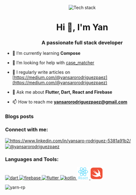 <p align="center">
  <img src="https://user-images.githubusercontent.com/61998848/207602936-8912b6f1-6304-4733-ad2b-bd7404d30aaa.PNG" alt="Tech stack"/>
</p>
<h1 align="center">Hi 👋, I'm Yan</h1>
<h3 align="center">A passionate full stack developer</h3>


- 🌱 I’m currently learning **Compose**

- 🤝 I’m looking for help with [case_matcher](https://github.com/yarn-rp/case_matcher)

- 📝 I regularly write articles on [https://medium.com/@yansarorodriguezpaez](https://medium.com/@yansarorodriguezpaez)

- 💬 Ask me about **Flutter, Dart, React and Firebase**

- 📫 How to reach me **yansarorodriguezpaez@gmail.com**

### Blogs posts
<!-- BLOG-POST-LIST:START -->
<!-- BLOG-POST-LIST:END -->

<h3 align="left">Connect with me:</h3>
<p align="left">
<a href="https://linkedin.com/in/yansaro-rodriguez-5381a91b2/" target="blank"><img align="center" src="https://raw.githubusercontent.com/rahuldkjain/github-profile-readme-generator/master/src/images/icons/Social/linked-in-alt.svg" alt="https://www.linkedin.com/in/yansaro-rodriguez-5381a91b2/" height="30" width="40" /></a>
<a href="https://medium.com/@yansarorodriguezpaez" target="blank"><img align="center" src="https://raw.githubusercontent.com/rahuldkjain/github-profile-readme-generator/master/src/images/icons/Social/medium.svg" alt="@yansarorodriguezpaez" height="30" width="40" /></a>
</p>

<h3 align="left">Languages and Tools:</h3>
<p align="left"> <a href="https://dart.dev" target="_blank" rel="noreferrer"> <img src="https://www.vectorlogo.zone/logos/dartlang/dartlang-icon.svg" alt="dart" width="40" height="40"/> </a> <a href="https://firebase.google.com/" target="_blank" rel="noreferrer"> <img src="https://www.vectorlogo.zone/logos/firebase/firebase-icon.svg" alt="firebase" width="40" height="40"/> </a> <a href="https://flutter.dev" target="_blank" rel="noreferrer"> <img src="https://www.vectorlogo.zone/logos/flutterio/flutterio-icon.svg" alt="flutter" width="40" height="40"/> </a> <a href="https://kotlinlang.org" target="_blank" rel="noreferrer"> <img src="https://www.vectorlogo.zone/logos/kotlinlang/kotlinlang-icon.svg" alt="kotlin" width="40" height="40"/> </a> <a href="https://reactjs.org/" target="_blank" rel="noreferrer"> <img src="https://raw.githubusercontent.com/devicons/devicon/master/icons/react/react-original-wordmark.svg" alt="react" width="40" height="40"/> </a> <a href="https://developer.apple.com/swift/" target="_blank" rel="noreferrer"> <img src="https://raw.githubusercontent.com/devicons/devicon/master/icons/swift/swift-original.svg" alt="swift" width="40" height="40"/> </a> </p>

<p><img align="left" src="https://github-readme-stats.vercel.app/api/top-langs?username=yarn-rp&show_icons=true&locale=en&layout=compact" alt="yarn-rp" /></p>



